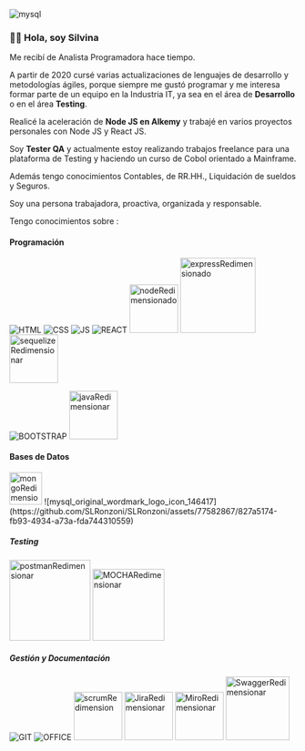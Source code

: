 ![mysql](https://github.com/SLRonzoni/SLRonzoni/assets/77582867/6f11ae37-c3cd-499e-a04d-d5ba90d6a547)
### 👋🏻 **Hola, soy Silvina**

Me recibí de Analista Programadora hace tiempo. 

A partir de 2020 cursé varias actualizaciones de lenguajes de desarrollo y metodologías ágiles, porque siempre me gustó programar y me interesa formar parte de un equipo en la Industria IT, ya sea en el área de **Desarrollo** o en el área **Testing**.

Realicé la aceleración de **Node JS en Alkemy** y trabajé en varios proyectos personales con Node JS y React JS.

Soy **Tester QA** y actualmente estoy realizando trabajos freelance para una plataforma de Testing y haciendo un curso de Cobol orientado a Mainframe.

Además tengo conocimientos Contables, de RR.HH., Liquidación de sueldos y Seguros.

Soy una persona trabajadora, proactiva, organizada y responsable.



Tengo conocimientos sobre : 


#### Programación
 
![HTML](https://user-images.githubusercontent.com/77582867/141662514-db0d47ee-6135-44e3-ac75-c5d738fcc037.png)
![CSS](https://user-images.githubusercontent.com/77582867/141662517-6e01753f-6443-49d4-8d9e-309ccb14c4e8.png)
![JS](https://user-images.githubusercontent.com/77582867/141662702-21695e9c-05e0-4026-890c-7744fa48fbbb.png)
![REACT](https://user-images.githubusercontent.com/77582867/141662734-dba5d0a1-a0a6-449f-ac65-1a94bd59ae8f.png)
<img width="85" alt="nodeRedimensionado" src="https://github.com/SLRonzoni/SLRonzoni/assets/77582867/e4aa725f-eca9-47b2-a1e4-8ca0e76d16ac">
<img width="132" alt="expressRedimensionado" src="https://github.com/SLRonzoni/SLRonzoni/assets/77582867/df9e93f4-a249-4e63-923a-2b02950cad83">
<img width="85" alt="sequelizeRedimensionar" src="https://github.com/SLRonzoni/SLRonzoni/assets/77582867/e4f6f29a-44f8-4dbb-91ab-dd230cf27352">

![BOOTSTRAP](https://user-images.githubusercontent.com/77582867/141662647-26828224-5fdc-4a93-890e-f0d9541985c4.png)
<img width="85" alt="javaRedimensionar" src="https://github.com/SLRonzoni/SLRonzoni/assets/77582867/b9bea072-9ad3-4042-8038-6827e814e0d1">

#### Bases de Datos
<img width="57" alt="mongoRedimensionar" src="https://github.com/SLRonzoni/SLRonzoni/assets/77582867/e35b7781-bf80-4393-a304-a7169bd36eb6">
![mysql_original_wordmark_logo_icon_146417](https://github.com/SLRonzoni/SLRonzoni/assets/77582867/827a5174-fb93-4934-a73a-fda744310559)

##### Testing
<img width="142" alt="postmanRedimensionar" src="https://github.com/SLRonzoni/SLRonzoni/assets/77582867/0be3433b-b26f-4e60-bc70-b1073b6084df">
<img width="126" alt="MOCHARedimensionar" src="https://github.com/SLRonzoni/SLRonzoni/assets/77582867/f41fdc8a-dcd9-4df3-ba21-d2cff6ff255f">
  
##### Gestión y Documentación
![GIT](https://user-images.githubusercontent.com/77582867/141662651-0537e50e-fa97-4b9c-8f17-c856e2cdd60c.png)
![OFFICE](https://user-images.githubusercontent.com/77582867/141663152-a7efd745-af62-4a89-8361-4495b1c0ed81.png)
<img width="85" alt="scrumRedimension" src="https://github.com/SLRonzoni/SLRonzoni/assets/77582867/771df7cc-309a-4e9a-948c-110a966aa81d">
<img width="85" alt="JiraRedimensionar" src="https://github.com/SLRonzoni/SLRonzoni/assets/77582867/efe4be4c-d9af-4a3e-a01b-d22ec195a5fd">
<img width="85" alt="MiroRedimensionar" src="https://github.com/SLRonzoni/SLRonzoni/assets/77582867/8d72db7c-7611-4c0c-86bc-258b06d908cd">
<img width="112" alt="SwaggerRedimensionar" src="https://github.com/SLRonzoni/SLRonzoni/assets/77582867/57b2dd62-5fd2-48ed-b212-77bb39f4706b">
